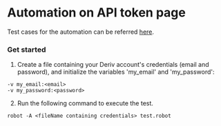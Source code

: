 # Automation on API token page

Test cases for the automation can be referred [here](https://docs.google.com/spreadsheets/d/1hoQxuAuyEZMM8PgHXhwmeI0hP3_iXd3Xbq-V_NQ7b3Q/edit?usp=sharing).

### Get started
1. Create a file containing your Deriv account's credentials (email and password), and initialize the variables 'my_email' and 'my_password':
````
-v my_email:<email>
-v my_password:<password>
````

2. Run the following command to execute the test.
````
robot -A <fileName containing credentials> test.robot
````
